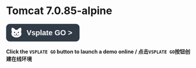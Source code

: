 # Tomcat 7.0.85-alpine

<a href="https://www.vsplate.com/?docker-compose=https://github.com/vsplate/dcenvs/tomcat/7.0.85-alpine"><img alt="VSPLATE GO" src="https://raw.githubusercontent.com/vsplate/images/master/vsgo_btn.png" width="200px"></a>

**Click the `VSPLATE GO` button to launch a demo online / 点击`VSPLATE GO`按钮创建在线环境**